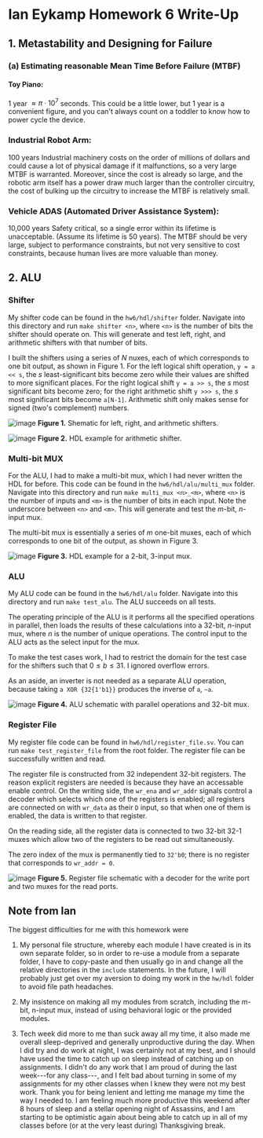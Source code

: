 # Ian Eykamp Homework 6 Write-Up

## 1. Metastability and Designing for Failure

### (a) Estimating reasonable Mean Time Before Failure (MTBF)

#### Toy Piano:
1 year $\approx \pi \cdot 10^7$ seconds.
This could be a little lower, but 1 year is a convenient figure, and you can't always count on a toddler to know how to power cycle the device.

### Industrial Robot Arm:
100 years
Industrial machinery costs on the order of millions of dollars and could cause a lot of physical damage if it malfunctions, so a very large MTBF is warranted. Moreover, since the cost is already so large, and the robotic arm itself has a power draw much larger than the controller circuitry, the cost of bulking up the circuitry to increase the MTBF is relatively small.

### Vehicle ADAS (Automated Driver Assistance System):
10,000 years
Safety critical, so a single error within its lifetime is unacceptable. (Assume its lifetime is 50 years). The MTBF should be very large, subject to performance constraints, but not very sensitive to cost constraints, because human lives are more valuable than money.

## 2. ALU

### Shifter
My shifter code can be found in the `hw6/hdl/shifter` folder. Navigate into this directory and run `make shifter <n>`, where `<n>` is the number of bits the shifter should operate on. This will generate and test left, right, and arithmetic shifters with that number of bits.

I built the shifters using a series of $N$ nuxes, each of which corresponds to one bit output, as shown in Figure 1. For the left logical shift operation, `y = a << s`, the $s$ least-significant bits become zero while their values are shifted to more significant places. For the right logical shift `y = a >> s`, the $s$ most significant bits become zero; for the right arithmetic shift `y >>> s`, the $s$ most significant bits become `a[N-1]`. Arithmetic shift only makes sense for signed (two's complement) numbers.

![image](images/shifter_schematic.jpg)
**Figure 1.** Shematic for left, right, and arithmetic shifters.

![image](images/shifter_hdl.png)
**Figure 2.** HDL example for arithmetic shifter.

### Multi-bit MUX

For the ALU, I had to make a multi-bit mux, which I had never written the HDL for before. This code can be found in the `hw6/hdl/alu/multi_mux` folder. Navigate into this directory and run `make multi_mux <n>_<m>`, where `<n>` is the number of inputs and `<m>` is the number of bits in each input. Note the underscore between `<n>` and `<m>`. This will generate and test the $m$-bit, $n$-input mux.

The multi-bit mux is essentially a series of $m$ one-bit muxes, each of which corresponds to one bit of the output, as shown in Figure 3.

![image](images/multi_mux_hdl.png)
**Figure 3.** HDL example for a 2-bit, 3-input mux.

### ALU
My ALU code can be found in the `hw6/hdl/alu` folder. Navigate into this directory and run `make test_alu`. The ALU succeeds on all tests.

The operating principle of the ALU is it performs all the specified operations in parallel, then loads the results of these calculations into a 32-bit, $n$-input mux, where $n$ is the number of unique operations. The control input to the ALU acts as the select input for the mux.

To make the test cases work, I had to restrict the domain for the test case for the shifters such that $0 \le b \le 31$. I ignored overflow errors.

As an aside, an inverter is not needed as a separate ALU operation, because taking `a XOR {32{1'b1}}` produces the inverse of `a`, `~a`.

![image](images/alu_schematic.jpg)
**Figure 4.** ALU schematic with parallel operations and 32-bit mux.

### Register File

My register file code can be found in `hw6/hdl/register_file.sv`. You can run `make test_register_file` from the root folder. The register file can be successfully written and read.

The register file is constructed from 32 independent 32-bit registers. The reason explicit registers are needed is because they have an accessable enable control. On the writing side, the `wr_ena` and `wr_addr` signals control a decoder which selects which one of the registers is enabled; all registers are connected on with `wr_data` as their `D` input, so that when one of them is enabled, the data is written to that register.

On the reading side, all the register data is connected to two 32-bit 32-1 muxes which allow two of the registers to be read out simultaneously.

The zero index of the mux is permanently tied to `32'b0`; there is no register that corresponds to `wr_addr = 0`.

![image](images/register_file_schematic.jpg)
**Figure 5.** Register file schematic with a decoder for the write port and two muxes for the read ports.

## Note from Ian
The biggest difficulties for me with this homework were

1) My personal file structure, whereby each module I have created is in its own separate folder, so in order to re-use a module from a separate folder, I have to copy-paste and then usually go in and change all the relative directories in the `include` statements. In the future, I will probably just get over my aversion to doing my work in the `hw/hdl` folder to avoid file path headaches.

2) My insistence on making all my modules from scratch, including the m-bit, n-input mux, instead of using behavioral logic or the provided modules.

3) Tech week did more to me than suck away all my time, it also made me overall sleep-deprived and generally unproductive during the day. When I did try and do work at night, I was certainly not at my best, and I should have used the time to catch up on sleep instead of catching up on assignments. I didn't do any work that I am proud of during the last week---for any class---, and I felt bad about turning in some of my assignments for my other classes when I knew they were not my best work. Thank you for being lenient and letting me manage my time the way I needed to. I am feeling much more productive this weekend after 8 hours of sleep and a stellar opening night of Assassins, and I am starting to be optimistic again about being able to catch up in all of my classes before (or at the very least during) Thanksgiving break.
